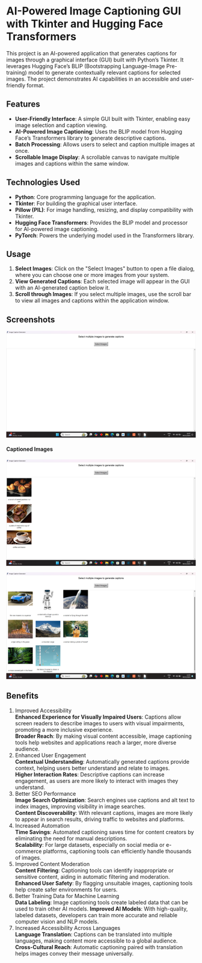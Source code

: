 # AI-Powered Image Captioning GUI with Tkinter and Hugging Face Transformers

This project is an AI-powered application that generates captions for images through a graphical interface (GUI) built with Python’s Tkinter. It leverages Hugging Face’s BLIP (Bootstrapping Language-Image Pre-training) model to generate contextually relevant captions for selected images. The project demonstrates AI capabilities in an accessible and user-friendly format.

## Features
- **User-Friendly Interface**: A simple GUI built with Tkinter, enabling easy image selection and caption viewing.
- **AI-Powered Image Captioning**: Uses the BLIP model from Hugging Face’s Transformers library to generate descriptive captions.
- **Batch Processing**: Allows users to select and caption multiple images at once.
- **Scrollable Image Display**: A scrollable canvas to navigate multiple images and captions within the same window.

## Technologies Used
- **Python**: Core programming language for the application.
- **Tkinter**: For building the graphical user interface.
- **Pillow (PIL)**: For image handling, resizing, and display compatibility with Tkinter.
- **Hugging Face Transformers**: Provides the BLIP model and processor for AI-powered image captioning.
- **PyTorch**: Powers the underlying model used in the Transformers library.

## Usage
1. **Select Images**: Click on the "Select Images" button to open a file dialog, where you can choose one or more images from your system.
2. **View Generated Captions**: Each selected image will appear in the GUI with an AI-generated caption below it.
3. **Scroll through Images**: If you select multiple images, use the scroll bar to view all images and captions within the application window.

## Screenshots

![Main Interface](https://raw.githubusercontent.com/Naveen-Baburaj/AI-Powered-Image-Captioning-GUI/main/Screen%20Shots/Screenshot%20(65).png)

#### Captioned Images
![Image Selection](https://raw.githubusercontent.com/Naveen-Baburaj/AI-Powered-Image-Captioning-GUI/main/Screen%20Shots/Screenshot%20(66).png)


![Scrollable View](https://raw.githubusercontent.com/Naveen-Baburaj/AI-Powered-Image-Captioning-GUI/main/Screen%20Shots/Screenshot%20(68).png)

## Benefits

1. Improved Accessibility  
**Enhanced Experience for Visually Impaired Users**: Captions allow screen readers to describe images to users with visual impairments, promoting a more inclusive experience.  
**Broader Reach**: By making visual content accessible, image captioning tools help websites and applications reach a larger, more diverse audience.
2. Enhanced User Engagement  
**Contextual Understanding**: Automatically generated captions provide context, helping users better understand and relate to images.  
**Higher Interaction Rates**: Descriptive captions can increase engagement, as users are more likely to interact with images they understand.
3. Better SEO Performance  
**Image Search Optimization**: Search engines use captions and alt text to index images, improving visibility in image searches.  
**Content Discoverability**: With relevant captions, images are more likely to appear in search results, driving traffic to websites and platforms.
4. Increased Automation  
**Time Savings**: Automated captioning saves time for content creators by eliminating the need for manual descriptions.  
**Scalability**: For large datasets, especially on social media or e-commerce platforms, captioning tools can efficiently handle thousands of images.
5. Improved Content Moderation  
**Content Filtering**: Captioning tools can identify inappropriate or sensitive content, aiding in automatic filtering and moderation.  
**Enhanced User Safety**: By flagging unsuitable images, captioning tools help create safer environments for users.
6. Better Training Data for Machine Learning  
**Data Labeling**: Image captioning tools create labeled data that can be used to train other AI models.
**Improved AI Models**: With high-quality, labeled datasets, developers can train more accurate and reliable computer vision and NLP models.  
7. Increased Accessibility Across Languages  
**Language Translation**: Captions can be translated into multiple languages, making content more accessible to a global audience.
**Cross-Cultural Reach**: Automatic captioning paired with translation helps images convey their message universally.


